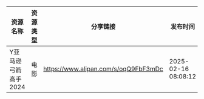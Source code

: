 | 资源名称         | 资源类型 | 分享链接                                 | 发布时间                |
| ------------ | ---- | ------------------------------------ | ------------------- |
| Y亚马逊弓箭高手2024 | 电影   | https://www.alipan.com/s/oqQ9FbF3mDc | 2025-02-16 08:08:12 |
